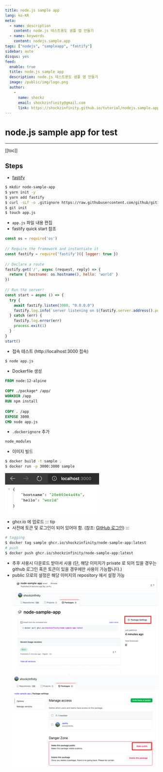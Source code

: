 ```yaml
---
title: node.js sample app
lang: ko-KR
meta:
  - name: description
    content: node.js 테스트용도 샘플 앱 만들기
  - name: keywords
    content: nodejs.sample.app
tags: ["nodejs", "sampleapp", "fastify"]
sidebar: auto
disqus: yes
feed:
  enable: true
  title: node.js sample app
  description: node.js 테스트용도 샘플 앱 만들기
  image: /public/img/logo.png
  author:
    -
      name: shockz
      email: shockzinfinity@gmail.com
      link: https://shockzinfinity.github.io/tutorial/nodejs.sample.app.html
---
```


# node.js sample app for test

<TagLinks />

---

[[toc]]


## Steps

- [fastify](https://fastify.io)
```bash
$ mkdir node-sample-app
$ yarn init -y
$ yarn add fastify
$ curl -sLf -o .gitignore https://raw.githubusercontent.com/github/gitignore/master/Node.gitignore # gitignore 받기, .DS_Store 제외 추가
$ git init
$ touch app.js
```

- `app.js` 파일 내용 편집
- fastify quick start 참조
```js
const os = require('os')

// Require the framework and instantiate it
const fastify = require('fastify')({ logger: true })

// Declare a route
fastify.get('/', async (request, reply) => {
  return { hostname: os.hostname(), hello: 'world' }
})

// Run the server!
const start = async () => {
  try {
    await fastify.listen(3000, "0.0.0.0")
    fastify.log.info(`server listening on ${fastify.server.address().port}`)
  } catch (err) {
    fastify.log.error(err)
    process.exit(1)
  }
}
start()
```

- 접속 테스트 (http://localhost:3000 접속)
```bash
$ node app.js
```

- Dockerfile 생성
```dockerfile
FROM node:12-alpine

COPY ./package* /app/
WORKDIR /app
RUN npm install

COPY . /app
EXPOSE 3000
CMD node app.js
```

- `.dockerignore` 추가
```bash
node_modules
```

- 이미지 빌드
```bash
$ docker build -t sample .
$ docker run -p 3000:3000 sample
```
![sample.app](./images/nodejs.sample.app/sample.app.1.png)

- ghcr.io 에 업로드
::: tip
- 사전에 토큰 및 로그인이 되어 있어야 함. (참조: [GitHub 로그인](https://shockzinfinity.github.io/dev-log/github.html#github-container-registry-%E1%84%8B%E1%85%A6-%E1%84%8B%E1%85%A5%E1%86%B8%E1%84%85%E1%85%A9%E1%84%83%E1%85%B3-%E1%84%92%E1%85%A1%E1%84%80%E1%85%B5-%E1%84%8B%E1%85%B1%E1%84%92%E1%85%A1%E1%86%AB-%E1%84%8C%E1%85%AE%E1%86%AB%E1%84%87%E1%85%B5))
:::
```bash
# tagging
$ docker tag sample ghcr.io/shockzinfinity/node-sample-app:latest
# push
$ docker push ghcr.io/shockzinfinity/node-sample-app:latest
```

- 추후 사용시 다운로드 받아서 사용 (단, 해당 이미지가 private 로 되어 있을 경우는 github 로그인 혹은 토큰이 있을 경우에만 사용이 가능합니다.)
- public 으로의 설정은 해당 이미지의 repository 에서 설정 가능
![ghcr.image.public](./images/nodejs.sample.app/ghcr.image.public.1.png)
![ghcr.image.public](./images/nodejs.sample.app/ghcr.image.public.2.png)
![ghcr.image.public](./images/nodejs.sample.app/ghcr.image.public.3.png)

